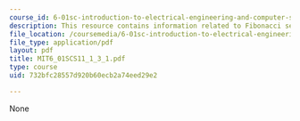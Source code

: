 ```yaml
---
course_id: 6-01sc-introduction-to-electrical-engineering-and-computer-science-i-spring-2011
description: This resource contains information related to Fibonacci series.
file_location: /coursemedia/6-01sc-introduction-to-electrical-engineering-and-computer-science-i-spring-2011/732bfc28557d920b60ecb2a74eed29e2_MIT6_01SCS11_1_3_1.pdf
file_type: application/pdf
layout: pdf
title: MIT6_01SCS11_1_3_1.pdf
type: course
uid: 732bfc28557d920b60ecb2a74eed29e2

---
```

None